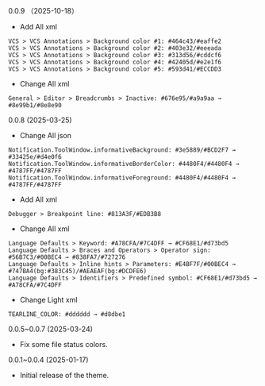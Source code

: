 0.0.9 （2025-10-18）

* Add All xml

```IDEA Settings > Editor > Color Scheme
VCS > VCS Annotations > Background color #1: #464c43/#eaffe2
VCS > VCS Annotations > Background color #2: #403e32/#eeeada
VCS > VCS Annotations > Background color #3: #313d56/#cddcf6
VCS > VCS Annotations > Background color #4: #42405d/#e2e1f6
VCS > VCS Annotations > Background color #5: #593d41/#ECCDD3
```

* Change All xml

```IDEA Settings > Editor > Color Scheme
General > Editor > Breadcrumbs > Inactive: #676e95/#a9a9aa → #8e99b1/#8e8e90
```

0.0.8 (2025-03-25)

* Change All json

```
Notification.ToolWindow.informativeBackground: #3e5889/#BCD2F7 → #33425e/#d4e0f6
Notification.ToolWindow.informativeBorderColor: #4480F4/#4480F4 → #4787FF/#4787FF
Notification.ToolWindow.informativeForeground: #4480F4/#4480F4 → #4787FF/#4787FF
```

* Add All xml

```IDEA Settings > Editor > Color Scheme
Debugger > Breakpoint line: #813A3F/#EDB3B8
```

* Change All xml

```IDEA Settings > Editor > Color Scheme
Language Defaults > Keyword: #A78CFA/#7C4DFF → #CF68E1/#d73bd5
Language Defaults > Braces and Operators > Operator sign: #56B7C3/#00BEC4 → #838FA7/#727276
Language Defaults > Inline hints > Parameters: #E4BF7F/#00BEC4 → #747BA4(bg:#383C45)/#AEAEAF(bg:#DCDFE6)
Language Defaults > Identifiers > Predefined symbol: #CF68E1/#d73bd5 → #A78CFA/#7C4DFF
```

* Change Light xml

```
TEARLINE_COLOR: #dddddd → #d8dbe1
```

0.0.5~0.0.7 (2025-03-24)

* Fix some file status colors.

0.0.1~0.0.4 (2025-01-17)

* Initial release of the theme.